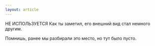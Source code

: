 ```yaml
---
layout: article
---
```

НЕ ИСПОЛЬЗУЕТСЯ
Как ты заметил, его внешний вид стал немного другим.

Помнишь, ранее мы разбирали это место, но тут было пусто.
